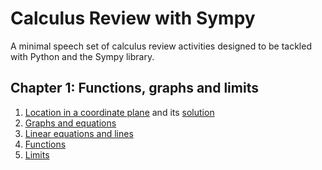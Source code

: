 # Calculus Review with Sympy

A minimal speech set of calculus review activities designed to be tackled with Python and the Sympy library.

## Chapter 1: Functions, graphs and limits

1. [Location in a coordinate plane](./Functions,%20graphs%20and%20limits/1_location_in_a_coordinate_plane.ipynb) and its [solution](./Functions,%20graphs%20and%20limits/1_location_in_a_coordinate_plane_solution.ipynb)
2. [Graphs and equations](./Functions,%20graphs%20and%20limits/2_graphs_and_equations.ipynb)
3. [Linear equations and lines](./Functions,%20graphs%20and%20limits/3_linear_equations_and_lines.ipynb)
4. [Functions](./Functions,%20graphs%20and%20limits/4_functions.ipynb)
5. [Limits](./Functions,%20graphs%20and%20limits/5_limits.ipynb)
